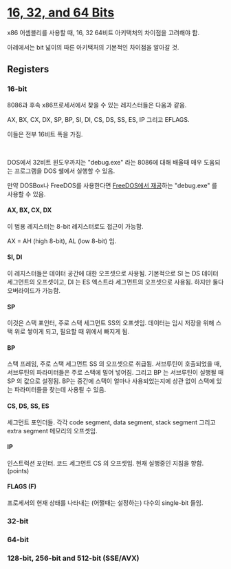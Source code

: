 # [16, 32, and 64 Bits](https://en.wikibooks.org/wiki/X86_Assembly/16,_32,_and_64_Bits)

x86 어셈블리를 사용할 때, 16, 32 64비트 아키택처의 차이점을 고려해야 함.

아레에서는 bit 넒이의 따른 아키택처의 기본적인 차이점을 알아갈 것.

## Registers

### 16-bit

8086과 후속 x86프로세서에서 찾을 수 있는 레지스터들은 다움과 같음.

AX, BX, CX, DX, SP, BP, SI, DI, CS, DS, SS, ES, IP 그리고 EFLAGS.

이들은 전부 16비트 폭을 가짐.

<br/>

DOS에서 32비트 윈도우까지는 "debug.exe" 라는 8086에 대해 배울때 매우 도움되는 프로그램을 DOS 쉘에서 실행할 수 있음.

만약 DOSBox나 FreeDOS를 사용한다면 [FreeDOS에서 재공](https://www.ibiblio.org/pub/micro/pc-stuff/freedos/files/distributions/1.2/repos/pkg-html/debug.html)하는 "debug.exe" 를 사용할 수 있음.

#### AX, BX, CX, DX

이 범용 레지스터는 8-bit 레지스터로도 접근이 가능함.

AX = AH (high 8-bit), AL (low 8-bit) 임.

#### SI, DI

이 레지스터들은 데이터 공간에 대한 오프셋으로 사용됨. 기본적으로 SI 는 DS 데이터 세그먼트의 오프셋이고, DI 는 ES 엑스트라 세그먼트의 오프셋으로 사용됨. 하지만 둘다 오버라이드가 가능함.

#### SP

이것은 스택 포인터, 주로 스택 세그먼트 SS의 오프셋임. 데이터는 임시 저장을 위해 스택 위로 쌓이게 되고, 필요할 때 위에서 빠지게 됨.

#### BP

스택 프레임, 주로 스택 세그먼트 SS 의 오프셋으로 취급됨. 서브루틴이 호출되었을 때, 서브루틴의 파라미터들은 주로 스택에 밀어 넣어짐. 그리고 BP 는 서브루틴이 실행될 때 SP 의 값으로 설정됨. 
BP는 중간에 스택이 얼마나 사용되었는지에 상관 없이 스택에 있는 파라미터들을 찾는데 사용될 수 있음.

#### CS, DS, SS, ES

세그먼트 포인더들. 각각 code segment, data segment, stack segment 그리고 extra segment 메모리의 오프셋임.

#### IP

인스트럭션 포인터. 코드 세그먼트 CS 의 오프셋임. 현재 실행중인 지침을 향함. (points) 

#### FLAGS (F)

프로세서의 현재 상태를 나타내는 (어쩔때는 설정하는) 다수의 single-bit 들임.

### 32-bit

### 64-bit

### 128-bit, 256-bit and 512-bit (SSE/AVX)

